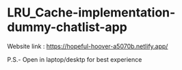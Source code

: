 # LRU_Cache-implementation-dummy-chatlist-app

Website link : https://hopeful-hoover-a5070b.netlify.app/

P.S.- Open in laptop/desktp for best experience
